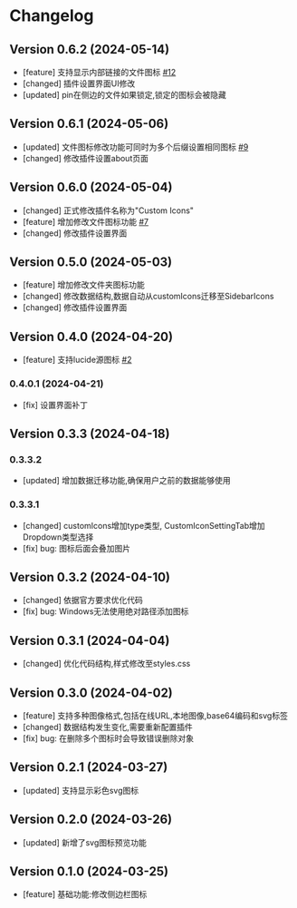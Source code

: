 # Changelog

## Version 0.6.2 (2024-05-14)
- [feature] 支持显示内部链接的文件图标 [#12](https://github.com/RavenHogWarts/obsidian-custom-icons/issues/12)
- [changed] 插件设置界面UI修改
- [updated] pin在侧边的文件如果锁定,锁定的图标会被隐藏

## Version 0.6.1 (2024-05-06)
- [updated] 文件图标修改功能可同时为多个后缀设置相同图标 [#9](https://github.com/RavenHogWarts/obsidian-custom-icons/issues/9)
- [changed] 修改插件设置about页面

## Version 0.6.0 (2024-05-04)
- [changed] 正式修改插件名称为"Custom Icons"
- [feature] 增加修改文件图标功能 [#7](https://github.com/RavenHogWarts/obsidian-custom-icons/issues/7)
- [changed] 修改插件设置界面

## Version 0.5.0 (2024-05-03)
- [feature] 增加修改文件夹图标功能
- [changed] 修改数据结构,数据自动从customIcons迁移至SidebarIcons
- [changed] 修改插件设置界面

## Version 0.4.0 (2024-04-20)
- [feature] 支持lucide源图标 [#2](https://github.com/RavenHogWarts/obsidian-custom-icons/issues/2)

### 0.4.0.1 (2024-04-21)
- [fix] 设置界面补丁

## Version 0.3.3 (2024-04-18)
### 0.3.3.2
- [updated] 增加数据迁移功能,确保用户之前的数据能够使用

### 0.3.3.1
- [changed] customIcons增加type类型, CustomIconSettingTab增加Dropdown类型选择
- [fix] bug: 图标后面会叠加图片

## Version 0.3.2 (2024-04-10)
- [changed] 依据官方要求优化代码
- [fix] bug: Windows无法使用绝对路径添加图标

## Version 0.3.1 (2024-04-04)
- [changed] 优化代码结构,样式修改至styles.css

## Version 0.3.0 (2024-04-02)
- [feature] 支持多种图像格式,包括在线URL,本地图像,base64编码和svg标签
- [changed] 数据结构发生变化,需要重新配置插件
- [fix] bug: 在删除多个图标时会导致错误删除对象

## Version 0.2.1 (2024-03-27)
- [updated] 支持显示彩色svg图标

## Version 0.2.0 (2024-03-26)
- [updated] 新增了svg图标预览功能

## Version 0.1.0 (2024-03-25)
- [feature] 基础功能:修改侧边栏图标